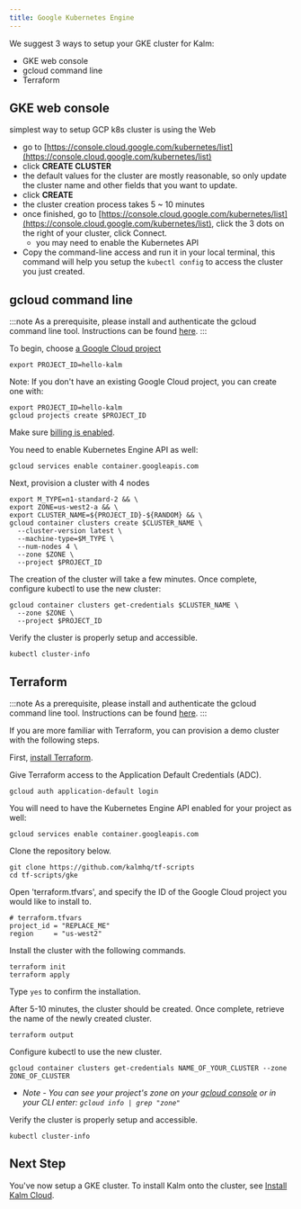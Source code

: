 ```yaml
---
title: Google Kubernetes Engine
---
```


We suggest 3 ways to setup your GKE cluster for Kalm:

- GKE web console
- gcloud command line
- Terraform

## GKE web console

simplest way to setup GCP k8s cluster is using the Web

- go to [https://console.cloud.google.com/kubernetes/list](https://console.cloud.google.com/kubernetes/list)
- click **CREATE CLUSTER**
- the default values for the cluster are mostly reasonable, so only update the cluster name and other fields that you want to update.
- click **CREATE**
- the cluster creation process takes 5 ~ 10 minutes
- once finished, go to [https://console.cloud.google.com/kubernetes/list](https://console.cloud.google.com/kubernetes/list), click the 3 dots on the right of your cluster, click Connect.
    - you may need to enable the Kubernetes API
- Copy the command-line access and run it in your local terminal, this command will help you setup the `kubectl config` to access the cluster you just created.

## gcloud command line

:::note
As a prerequisite, please install and authenticate the gcloud command line tool. Instructions can be found [here](https://cloud.google.com/sdk/docs).
:::

To begin, choose [a Google Cloud project](https://cloud.google.com/resource-manager/docs/creating-managing-projects)

```
export PROJECT_ID=hello-kalm
```

Note: If you don't have an existing Google Cloud project, you can create one with:

```
export PROJECT_ID=hello-kalm
gcloud projects create $PROJECT_ID
```

Make sure [billing is enabled](https://cloud.google.com/billing/docs/how-to/modify-project##confirm_billing_is_enabled_on_a_project).

You need to enable Kubernetes Engine API as well:

```
gcloud services enable container.googleapis.com
```

Next, provision a cluster with 4 nodes

```
export M_TYPE=n1-standard-2 && \
export ZONE=us-west2-a && \
export CLUSTER_NAME=${PROJECT_ID}-${RANDOM} && \
gcloud container clusters create $CLUSTER_NAME \
  --cluster-version latest \
  --machine-type=$M_TYPE \
  --num-nodes 4 \
  --zone $ZONE \
  --project $PROJECT_ID
```

The creation of the cluster will take a few minutes. Once complete, configure kubectl to use the new cluster:

```
gcloud container clusters get-credentials $CLUSTER_NAME \
  --zone $ZONE \
  --project $PROJECT_ID
```

Verify the cluster is properly setup and accessible.

```
kubectl cluster-info
```

## Terraform

:::note
As a prerequisite, please install and authenticate the gcloud command line tool. Instructions can be found [here](https://cloud.google.com/sdk/docs).
:::

If you are more familiar with Terraform, you can provision a demo cluster with the following steps.

First, [install Terraform](https://learn.hashicorp.com/tutorials/terraform/install-cli?in=terraform/gcp-get-started).

Give Terraform access to the Application Default Credentials (ADC).

```
gcloud auth application-default login
```

You will need to have the Kubernetes Engine API enabled for your project as well:

```
gcloud services enable container.googleapis.com
```

Clone the repository below.

```
git clone https://github.com/kalmhq/tf-scripts
cd tf-scripts/gke
```

Open 'terraform.tfvars', and specify the ID of the Google Cloud project you would like to install to.

```
# terraform.tfvars
project_id = "REPLACE_ME"
region     = "us-west2"
```

Install the cluster with the following commands.

```
terraform init
terraform apply
```

Type `yes` to confirm the installation.

After 5-10 minutes, the cluster should be created. Once complete, retrieve the name of the newly created cluster.

```
terraform output
```

Configure kubectl to use the new cluster.

```
gcloud container clusters get-credentials NAME_OF_YOUR_CLUSTER --zone ZONE_OF_CLUSTER
```

- *Note - You can see your project's zone on your [gcloud console](https://console.cloud.google.com/) or in your CLI enter: `gcloud info | grep "zone"`*

Verify the cluster is properly setup and accessible.

```
kubectl cluster-info
```

## Next Step

You've now setup a GKE cluster. To install Kalm onto the cluster, see [Install Kalm Cloud](install-kalm-cloud).